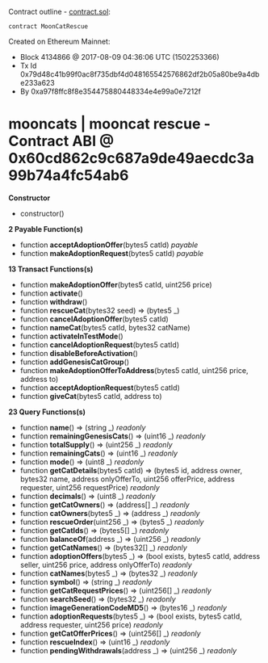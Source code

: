 Contract outline - [contract.sol](contract.sol):

```
contract MoonCatRescue
```


Created on Ethereum Mainnet:
- Block 4134866 @ 2017-08-09 04:36:06 UTC (1502253366)
- Tx Id 0x79d48c41b99f0ac8f735dbf4d048165542576862df2b05a80be9a4dbe233a623
- By 0xa97f8ffc8f8e354475880448334e4e99a0e7212f


# mooncats | mooncat rescue - Contract ABI @ 0x60cd862c9c687a9de49aecdc3a99b74a4fc54ab6




**Constructor**

- constructor()

**2 Payable Function(s)**

- function **acceptAdoptionOffer**(bytes5 catId) _payable_
- function **makeAdoptionRequest**(bytes5 catId) _payable_

**13 Transact Functions(s)**

- function **makeAdoptionOffer**(bytes5 catId, uint256 price)
- function **activate**()
- function **withdraw**()
- function **rescueCat**(bytes32 seed) ⇒ (bytes5 _)
- function **cancelAdoptionOffer**(bytes5 catId)
- function **nameCat**(bytes5 catId, bytes32 catName)
- function **activateInTestMode**()
- function **cancelAdoptionRequest**(bytes5 catId)
- function **disableBeforeActivation**()
- function **addGenesisCatGroup**()
- function **makeAdoptionOfferToAddress**(bytes5 catId, uint256 price, address to)
- function **acceptAdoptionRequest**(bytes5 catId)
- function **giveCat**(bytes5 catId, address to)

**23 Query Functions(s)**

- function **name**() ⇒ (string _) _readonly_
- function **remainingGenesisCats**() ⇒ (uint16 _) _readonly_
- function **totalSupply**() ⇒ (uint256 _) _readonly_
- function **remainingCats**() ⇒ (uint16 _) _readonly_
- function **mode**() ⇒ (uint8 _) _readonly_
- function **getCatDetails**(bytes5 catId) ⇒ (bytes5 id, address owner, bytes32 name, address onlyOfferTo, uint256 offerPrice, address requester, uint256 requestPrice) _readonly_
- function **decimals**() ⇒ (uint8 _) _readonly_
- function **getCatOwners**() ⇒ (address[] _) _readonly_
- function **catOwners**(bytes5 _) ⇒ (address _) _readonly_
- function **rescueOrder**(uint256 _) ⇒ (bytes5 _) _readonly_
- function **getCatIds**() ⇒ (bytes5[] _) _readonly_
- function **balanceOf**(address _) ⇒ (uint256 _) _readonly_
- function **getCatNames**() ⇒ (bytes32[] _) _readonly_
- function **adoptionOffers**(bytes5 _) ⇒ (bool exists, bytes5 catId, address seller, uint256 price, address onlyOfferTo) _readonly_
- function **catNames**(bytes5 _) ⇒ (bytes32 _) _readonly_
- function **symbol**() ⇒ (string _) _readonly_
- function **getCatRequestPrices**() ⇒ (uint256[] _) _readonly_
- function **searchSeed**() ⇒ (bytes32 _) _readonly_
- function **imageGenerationCodeMD5**() ⇒ (bytes16 _) _readonly_
- function **adoptionRequests**(bytes5 _) ⇒ (bool exists, bytes5 catId, address requester, uint256 price) _readonly_
- function **getCatOfferPrices**() ⇒ (uint256[] _) _readonly_
- function **rescueIndex**() ⇒ (uint16 _) _readonly_
- function **pendingWithdrawals**(address _) ⇒ (uint256 _) _readonly_
